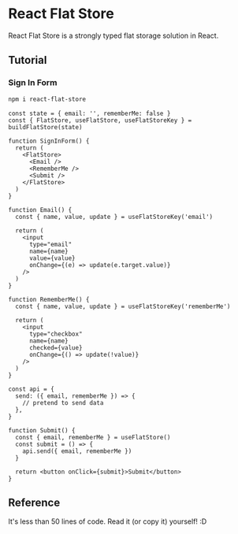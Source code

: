 # React Flat Store

React Flat Store is a strongly typed flat storage solution in React.

## Tutorial

### Sign In Form

```sh
npm i react-flat-store
```

```tsx
const state = { email: '', rememberMe: false }
const { FlatStore, useFlatStore, useFlatStoreKey } = buildFlatStore(state)

function SignInForm() {
  return (
    <FlatStore>
      <Email />
      <RememberMe />
      <Submit />
    </FlatStore>
  )
}

function Email() {
  const { name, value, update } = useFlatStoreKey('email')

  return (
    <input
      type="email"
      name={name}
      value={value}
      onChange={(e) => update(e.target.value)}
    />
  )
}

function RememberMe() {
  const { name, value, update } = useFlatStoreKey('rememberMe')

  return (
    <input
      type="checkbox"
      name={name}
      checked={value}
      onChange={() => update(!value)}
    />
  )
}

const api = {
  send: ({ email, rememberMe }) => {
    // pretend to send data
  },
}

function Submit() {
  const { email, rememberMe } = useFlatStore()
  const submit = () => {
    api.send({ email, rememberMe })
  }

  return <button onClick={submit}>Submit</button>
}
```

## Reference

It's less than 50 lines of code. Read it (or copy it) yourself! :D
